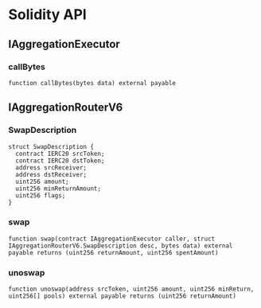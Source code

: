 # Solidity API

## IAggregationExecutor

### callBytes

```solidity
function callBytes(bytes data) external payable
```

## IAggregationRouterV6

### SwapDescription

```solidity
struct SwapDescription {
  contract IERC20 srcToken;
  contract IERC20 dstToken;
  address srcReceiver;
  address dstReceiver;
  uint256 amount;
  uint256 minReturnAmount;
  uint256 flags;
}
```

### swap

```solidity
function swap(contract IAggregationExecutor caller, struct IAggregationRouterV6.SwapDescription desc, bytes data) external payable returns (uint256 returnAmount, uint256 spentAmount)
```

### unoswap

```solidity
function unoswap(address srcToken, uint256 amount, uint256 minReturn, uint256[] pools) external payable returns (uint256 returnAmount)
```

